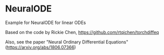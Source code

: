 # NeuralODE
Example for NeuralODE for linear ODEs

Based on the code by Rickie Chen, https://github.com/rtqichen/torchdiffeq

Also, see the paper "Neural Ordinary Differential Equations" (https://arxiv.org/abs/1806.07366)
